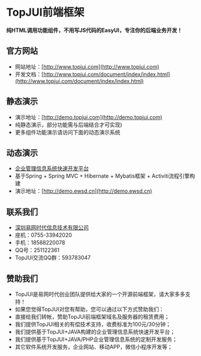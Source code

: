 # TopJUI前端框架 #

**纯HTML调用功能组件，不用写JS代码的EasyUI，专注你的后端业务开发！**

## 官方网站 ##
* 网站地址：[http://www.topjui.com](http://www.topjui.com)
* 开发文档：[http://www.topjui.com/document/index/index.html](http://www.topjui.com/document/index/index.html)

## 静态演示 ##
* 演示地址：[http://demo.topjui.com](http://demo.topjui.com)
* 纯静态演示，部分功能需与后端结合才可实现)
* 更多组件功能演示请访问下面的动态演示系统

## 动态演示 ##
* [企业管理信息系统快速开发平台](http://www.ewsd.cn/emis.html)
* 基于Spring + Spring MVC + Hibernate + Mybatis框架 + Activiti流程引擎构建
* 演示地址：[http://demo.ewsd.cn](http://demo.ewsd.cn)

## 联系我们 ##
* [深圳易网时代信息技术有限公司](http://www.ewsd.cn)
* 座机：0755-33942020
* 手机：18588220078
* QQ号：251122361
* TopJUI交流QQ群：593783047

## 赞助我们 ##
* TopJUI是易网时代创业团队提供给大家的一个开源前端框架，请大家多多支持！
* 如果您觉得TopJUI对您有帮助，您可以通过以下方式赞助我们：
* 直接给我们转帐，赞助TopJUI前端框架域名及服务器的租赁费用；
* 我们提供TopJUI相关的有偿技术支持，收费标准为100元/30分钟；
* 我们提供基于TopJUI+JAVA构建的企业管理信息系统快速开发平台；
* 我们提供基于TopJUI+JAVA/PHP企业管理信息系统的定制开发服务；
* 其它软件系统开发服务，企业网站、移动APP，微信小程序开发等；
